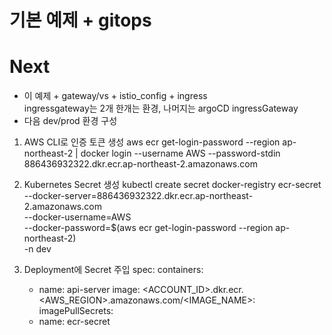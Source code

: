 # 기본 예제 + gitops
# Next  
  - 이 예제 + gateway/vs + istio_config + ingress  
    ingressgateway는 2개 한개는 환경, 나머지는 argoCD ingressGateway
  - 다음 dev/prod 환경 구성
  

1. AWS CLI로 인증 토큰 생성
aws ecr get-login-password --region ap-northeast-2 | docker login --username AWS --password-stdin 886436932322.dkr.ecr.ap-northeast-2.amazonaws.com

2. Kubernetes Secret 생성
kubectl create secret docker-registry ecr-secret \
  --docker-server=886436932322.dkr.ecr.ap-northeast-2.amazonaws.com \
  --docker-username=AWS \
  --docker-password=$(aws ecr get-login-password --region ap-northeast-2) \
  -n dev

3. Deployment에 Secret 주입
  spec:
  containers:
    - name: api-server
      image: <ACCOUNT_ID>.dkr.ecr.<AWS_REGION>.amazonaws.com/<IMAGE_NAME>:<TAG>
  imagePullSecrets:
    - name: ecr-secret